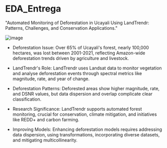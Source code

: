 # EDA_Entrega

"Automated Monitoring of Deforestation in Ucayali Using LandTrendr: Patterns, Challenges, and Conservation Applications."

![image](https://github.com/user-attachments/assets/318088e9-d345-449c-9b17-3b6d20103cee)





* Deforestation Issue: Over 65% of Ucayali's forest, nearly 100,000 hectares, was lost between 2001-2021, reflecting Amazon-wide deforestation trends driven by agriculture and livestock.

* LandTrendr's Role: LandTrendr uses Landsat data to monitor vegetation and analyse deforestation events through spectral metrics like magnitude, rate, and year of change.

* Deforestation Patterns: Deforested areas show higher magnitude, rate, and DSNR values, but data dispersion and overlap complicate clear classification.

* Research Significance: LandTrendr supports automated forest monitoring, crucial for conservation, climate mitigation, and initiatives like REDD+ and carbon farming.

* Improving Models: Enhancing deforestation models requires addressing data dispersion, using transformations, incorporating diverse datasets, and mitigating multicollinearity.

